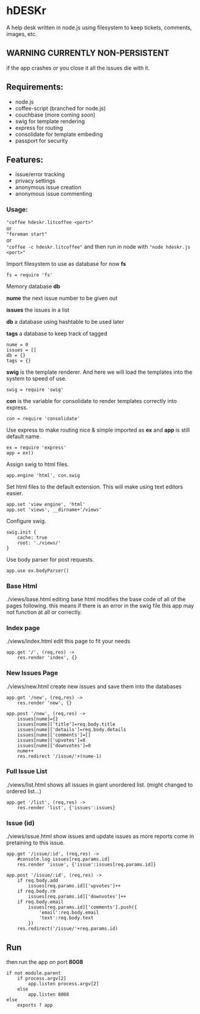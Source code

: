 # hDESKr
A help desk written in node.js using filesystem to keep tickets, comments, images, etc.

## WARNING CURRENTLY NON-PERSISTENT
if the app crashes or you close it all the issues die with it.

## Requirements:
- node.js
- coffee-script (branched for node.js)
- couchbase (more coming soon)
- swig for template rendering
- express for routing
- consolidate for template embeding
- passport for security

## Features:
- issue/error tracking
- privacy settings
 - anonymous issue creation
 - anonymous issue commenting

### Usage:
`"coffee hdeskr.litcoffee <port>"`  
or  
`"foreman start"`  
or  
`"coffee -c hdeskr.litcoffee"` and then run in node with `"node hdeskr.js <port>"`


Import filesystem to use as database for now **fs**

    fs = require 'fs'

Memory database **db**

**nume** the next issue number to be given out

**issues** the issues in a list

**db** a database using hashtable to be used later

**tags** a database to keep track of tagged

    nume = 0
    issues = []
    db = {}
    tags = {}

**swig** is the template renderer. And here we will
load the templates into the system to speed of use.

    swig = require 'swig'

**con** is the variable for consolidate to
render templates correctly into express.

    con = require 'consolidate'

Use express to make routing nice & simple
imported as **ex** and **app** is still
default name.

    ex = require 'express'
    app = ex()

Assign swig to html files.

    app.engine 'html', con.swig

Set html files to the default extension.
This will make using text editors easier.

    app.set 'view engine', 'html'
    app.set 'views', __dirname+'/views'

Configure swig.

    swig.init {
        cache: true
        root: './views/'
    }


Use body parser for post requests.

    app.use ex.bodyParser()

### Base Html
./views/base.html
editing base html modifies the base code of all of the pages following.
this means if there is an error in the swig file this app may not function at all or correctly.

### Index page
./views/index.html
edit this page to fit your needs

    app.get '/', (req,res) ->
        res.render 'index', {}

### New Issues Page
./views/new.html
create new issues and save them into the databases

    app.get '/new', (req,res) ->
        res.render 'new', {}

    app.post '/new', (req,res) ->
        issues[nume]={}
        issues[nume]['title']=req.body.title
        issues[nume]['details']=req.body.details
        issues[nume]['comments']=[]
        issues[nume]['upvotes']=0
        issues[nume]['downvotes']=0
        nume++
        res.redirect '/issue/'+(nume-1)

### Full Issue List
./views/list.html
shows all issues in giant unordered list. (might changed to ordered list...)

    app.get '/list', (req,res) ->
        res.render 'list', {'issues':issues}

### Issue (id)
./views/issue.html
show issues and update issues as more reports come in pretaining to this issue.

    app.get '/issue/:id', (req,res) ->
        #console.log issues[req.params.id]
        res.render 'issue', {'issue':issues[req.params.id]}
    
    app.post '/issue/:id', (req,res) ->
        if req.body.add
            issues[req.params.id]['upvotes']++
        if req.body.rm
            issues[req.params.id]['downvotes']++
        if req.body.email
            issues[req.params.id]['comments'].push({
                'email':req.body.email
                'text':req.body.text
            })
        res.redirect('/issue/'+req.params.id)

## Run
then run the app on port **8008**

    if not module.parent
        if process.argv[2]
            app.listen process.argv[2]
        else
            app.listen 8008
    else
        exports ? app